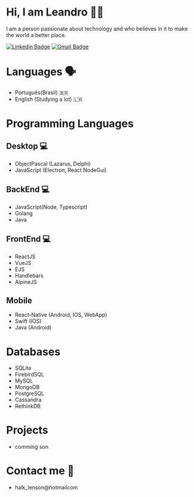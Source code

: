 # Hi, I am Leandro 👋🏻
I am a person passionate about technology and who believes in it to make the world a better place.

[![Linkedin Badge](https://img.shields.io/badge/-Leandro%20Silva-00875f?style=flat-square&logo=Linkedin&logoColor=white&link=https://www.linkedin.com/in/leandro-a-silva-5b579370/)](https://www.linkedin.com/in/leandro-a-silva-5b579370/)
[![Gmail Badge](https://img.shields.io/badge/-leandro@paago.com.br-00875f?style=flat-square&logo=Gmail&logoColor=white&link=mailto:leandro@paago.com.br)](leandro@paago.com.br)

# Languages 🗣
- Português(Brasil) 🇧🇷
- English (Studying a lot) 🇱🇷    

# Programming Languages 
## Desktop 💻
- ObjectPascal (Lazarus, Delphi)
- JavaScript (Electron, React NodeGui)

## BackEnd 💻
- JavaScript(Node, Typescript)
- Golang
- Java

## FrontEnd 💻
- ReactJS
- VueJS
- EJS
- Handlebars
- AlpineJS

## Mobile
- React-Native (Android, IOS, WebApp)
- Swift (IOS)
- Java (Android)

# Databases
- SQLite
- FirebirdSQL
- MySQL
- MongoDB
- PostgreSQL
- Cassandra
- RethinkDB

# Projects 
- comming son


# Contact me 📧
- halk_lenson@hotmailcom

